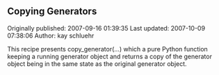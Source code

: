## Copying Generators 
Originally published: 2007-09-16 01:39:35 
Last updated: 2007-10-09 07:38:06 
Author: kay schluehr 
 
This recipe presents copy_generator(...) which a pure Python function keeping a running generator object and returns a copy of the generator object being in the same state as the original generator object.